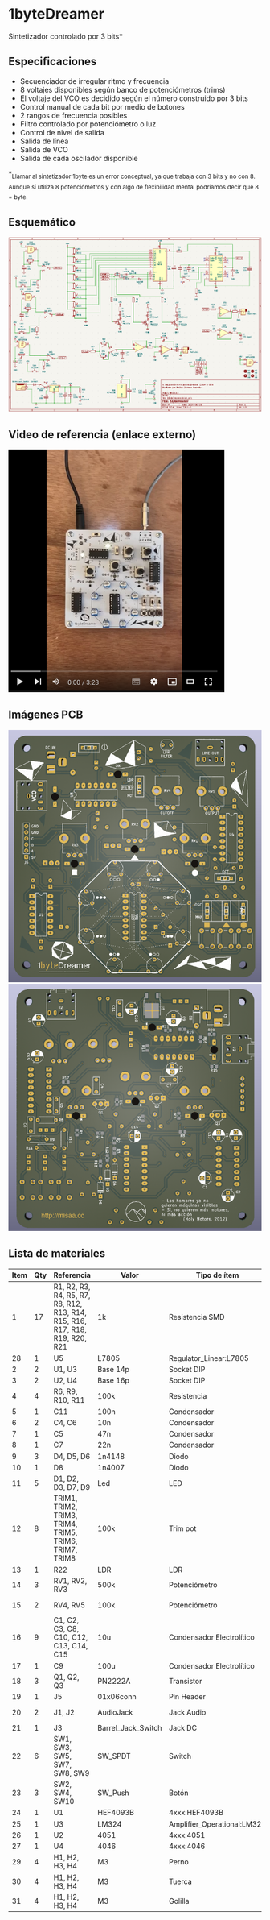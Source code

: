# 1byteDreamer
Sintetizador controlado por 3 bits*
## Especificaciones
- Secuenciador de irregular ritmo y frecuencia
- 8 voltajes disponibles según banco de potenciómetros (trims)
- El voltaje del VCO es decidido según el número construido por 3 bits
- Control manual de cada bit por medio de botones
- 2 rangos de frecuencia posibles
- Filtro controlado por potenciómetro o luz
- Control de nivel de salida
- Salida de línea
- Salida de VCO
- Salida de cada oscilador disponible

*<sub>Llamar al sintetizador 1byte es un error conceptual, ya que trabaja con 3 bits y no con 8. Aunque sí utiliza 8 potenciómetros y con algo de flexibilidad mental podríamos decir que 8 = byte.</sub>
## Esquemático

[![Esquemático](sch_img.png)](https://github.com/misaaaaaa/1byteDreamer/blob/main/1byteDreamer_sch.pdf)

## Video de referencia (enlace externo)
[![VideoReferencia](video_img.png)](https://youtu.be/sprBOqf9Ims)
## Imágenes PCB
![FrentePCB](1byteDreamer_front.png)
![TraseraPCB](1byteDreamer_back.png)

## Lista de materiales

|Item|Qty|Referencia                                                                  |Valor             |Tipo de ítem               |Huella                             |
|----|---|----------------------------------------------------------------------------|------------------|---------------------------|-----------------------------------|
|1   |17 |R1, R2, R3, R4, R5, R7, R8, R12, R13, R14, R15, R16, R17, R18, R19, R20, R21|1k                |Resistencia SMD            |SMD 0805                           |
|28  |1  |U5                                                                          |L7805             |Regulator_Linear:L7805     |TO-252                             |
|2   |2  |U1, U3                                                                      |Base 14p          |Socket DIP                 |DIP-14                             |
|3   |2  |U2, U4                                                                      |Base 16p          |Socket DIP                 |DIP-16                             |
|4   |4  |R6, R9, R10, R11                                                            |100k              |Resistencia                |6.3mm                              |
|5   |1  |C11                                                                         |100n              |Condensador                |7x2.5mm P=5mm                      |
|6   |2  |C4, C6                                                                      |10n               |Condensador                |7x2.5mm P=5mm                      |
|7   |1  |C5                                                                          |47n               |Condensador                |7x2.5mm P=5mm                      |
|8   |1  |C7                                                                          |22n               |Condensador                |7x2.5mm P=5mm                      |
|9   |3  |D4, D5, D6                                                                  |1n4148            |Diodo                      |DO-35                              |
|10  |1  |D8                                                                          |1n4007            |Diodo                      |DO-41                              |
|11  |5  |D1, D2, D3, D7, D9                                                          |Led               |LED                        |Led 3mm                            |
|12  |8  |TRIM1, TRIM2, TRIM3, TRIM4, TRIM5, TRIM6, TRIM7, TRIM8                      |100k              |Trim pot                   |Piher_PT-6-V_Vertical              |
|13  |1  |R22                                                                         |LDR               |LDR                        |LDR_5.1x4.3mm_P3.4mm_Vertical      |
|14  |3  |RV1, RV2, RV3                                                               |500k              |Potenciómetro              |Bourns_PTV09A-1_Single_Vertical    |
|15  |2  |RV4, RV5                                                                    |100k              |Potenciómetro              |Bourns_PTV09A-1_Single_Vertical    |
|16  |9  |C1, C2, C3, C8, C10, C12, C13, C14, C15                                     |10u               |Condensador Electrolítico  |CP_Radial_D5.0mm_P2.50mm           |
|17  |1  |C9                                                                          |100u              |Condensador Electrolítico  |CP_Radial_D5.0mm_P2.50mm           |
|18  |3  |Q1, Q2, Q3                                                                  |PN2222A           |Transistor                 |TO-92                              |
|19  |1  |J5                                                                          |01x06conn         |Pin Header                 |F 2.54mm                           |
|20  |2  |J1, J2                                                                      |AudioJack         |Jack Audio                 |Jack_3.5mm_CUI_SJ1-3525N_Horizontal|
|21  |1  |J3                                                                          |Barrel_Jack_Switch|Jack DC                    |BarrelJack_Horizontal 2.1mmC       |
|22  |6  |SW1, SW3, SW5, SW7, SW8, SW9                                                |SW_SPDT           |Switch                     |SS12D00                            |
|23  |3  |SW2, SW4, SW10                                                              |SW_Push           |Botón                      |SW_PUSH_6mm  PTS645 Straight       |
|24  |1  |U1                                                                          |HEF4093B          |4xxx:HEF4093B              |DIP-14                             |
|25  |1  |U3                                                                          |LM324             |Amplifier_Operational:LM324|DIP-14                             |
|26  |1  |U2                                                                          |4051              |4xxx:4051                  |DIP-16                             |
|27  |1  |U4                                                                          |4046              |4xxx:4046                  |DIP-16                             |
|29  |4  |H1, H2, H3, H4                                                              |M3                |Perno                      |M3                                 |
|30  |4  |H1, H2, H3, H4                                                              |M3                |Tuerca                     |M3                                 |
|31  |4  |H1, H2, H3, H4                                                              |M3                |Golilla                    |M3                                 |
